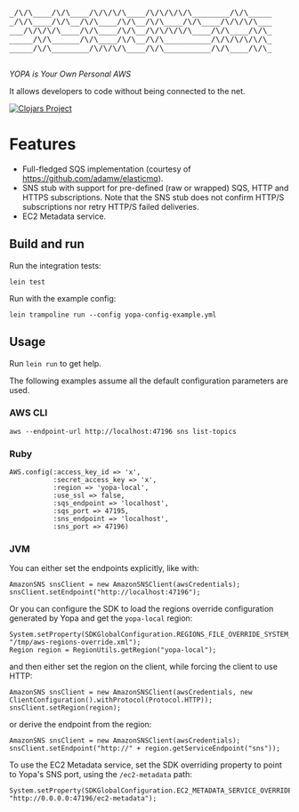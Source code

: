 <pre>
_/\/\____/\/\____/\/\/\/\____/\/\/\/\/\________/\/\_____
_/\/\____/\/\__/\/\____/\/\__/\/\____/\/\____/\/\/\/\___
___/\/\/\/\____/\/\____/\/\__/\/\/\/\/\____/\/\____/\/\_
_____/\/\______/\/\____/\/\__/\/\__________/\/\/\/\/\/\_
_____/\/\________/\/\/\/\____/\/\__________/\/\____/\/\_
________________________________________________________
</pre>

_YOPA is Your Own Personal AWS_

It allows developers to code without being connected to the net.

[![Clojars Project](http://clojars.org/com.unbounce/yopa/latest-version.svg)](http://clojars.org/com.unbounce/yopa)

# Features

- Full-fledged SQS implementation (courtesy of https://github.com/adamw/elasticmq).
- SNS stub with support for pre-defined (raw or wrapped) SQS, HTTP and HTTPS subscriptions.
  Note that the SNS stub does not confirm HTTP/S subscriptions nor retry HTTP/S failed deliveries.
- EC2 Metadata service.


## Build and run

Run the integration tests:

    lein test

Run with the example config:

    lein trampoline run --config yopa-config-example.yml


## Usage

Run `lein run` to get help.

The following examples assume all the default configuration parameters are used.


### AWS CLI

    aws --endpoint-url http://localhost:47196 sns list-topics


### Ruby

    AWS.config(:access_key_id => 'x',
               :secret_access_key => 'x',
               :region => 'yopa-local',
               :use_ssl => false,
               :sqs_endpoint => 'localhost',
               :sqs_port => 47195,
               :sns_endpoint => 'localhost',
               :sns_port => 47196)


### JVM

You can either set the endpoints explicitly, like with:

    AmazonSNS snsClient = new AmazonSNSClient(awsCredentials);
    snsClient.setEndpoint("http://localhost:47196");


Or you can configure the SDK to load the regions override configuration generated by Yopa and get the `yopa-local` region:

    System.setProperty(SDKGlobalConfiguration.REGIONS_FILE_OVERRIDE_SYSTEM_PROPERTY, "/tmp/aws-regions-override.xml");
    Region region = RegionUtils.getRegion("yopa-local");

and then either set the region on the client, while forcing the client to use HTTP:

    AmazonSNS snsClient = new AmazonSNSClient(awsCredentials, new ClientConfiguration().withProtocol(Protocol.HTTP));
    snsClient.setRegion(region);

or derive the endpoint from the region:

    AmazonSNS snsClient = new AmazonSNSClient(awsCredentials);
    snsClient.setEndpoint("http://" + region.getServiceEndpoint("sns"));

To use the EC2 Metadata service, set the SDK overriding property to point to Yopa's SNS port, using the `/ec2-metadata` path:

    System.setProperty(SDKGlobalConfiguration.EC2_METADATA_SERVICE_OVERRIDE_SYSTEM_PROPERTY, "http://0.0.0.0:47196/ec2-metadata");
